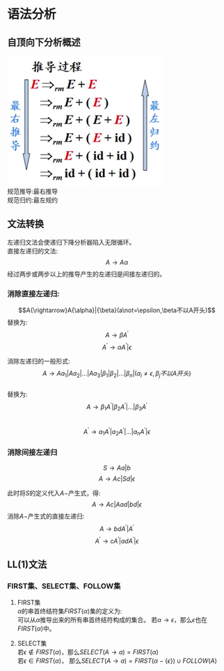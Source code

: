 # 语法分析


## 自顶向下分析概述
![推导与归约](/collegeLessons/compileSystem/compileLesson1/compile1_1.png)  
规范推导:最右推导  
规范归约:最左规约  

## 文法转换

左递归文法会使递归下降分析器陷入无限循环。  
直接左递归的文法:
$$A{\rightarrow} A{\alpha}$$ 
经过两步或两步以上的推导产生的左递归是间接左递归的。

### 消除直接左递归:  
$$A{\rightarrow}A{\alpha}|{\beta}(a\not=\epsilon,\beta不以A开头)$$ 
替换为:  
$$A{\rightarrow}{\beta}A^{'}$$
$$A^{'}{\rightarrow}{\alpha}A^{'}|\epsilon$$

消除左递归的一般形式:  
$$A{\rightarrow}Aa_{1}|Aa_{2}|...|Aa_{3}|{\beta}_{1}|{\beta}_{2}|...|{\beta}_{n}|(a_{i}\not=\epsilon,\beta_{j}不以A开头)$$  
替换为:  
$$A{\rightarrow}{\beta}_{1}A^{'}|{\beta}_{2}A^{'}|...|{\beta}_{3}A^{'}$$  
$$A^{'}{\rightarrow}a_{1}A^{'}|a_{2}A^{'}|...|a_{n}A^{'}|\epsilon$$  

### 消除间接左递归
$$S{\rightarrow}Aa|b$$
$$A{\rightarrow}Ac|Sd|\epsilon$$

此时将$S$的定义代入$A-$产生式，得:  
$$A{\rightarrow}Ac|Aad|bd|\epsilon$$
消除$A-$产生式的直接左递归:  
$$A{\rightarrow}bdA^{'}|A^{'}$$
$$A^{'}{\rightarrow}cA^{'}|adA^{'}|\epsilon$$




## LL(1)文法

### FIRST集、SELECT集、FOLLOW集
1. FIRST集  
${\alpha}$的串首终结符集$FIRST({\alpha})$集的定义为:  
可以从${\alpha}$推导出来的所有串首终结符构成的集合。
若${\alpha}{\rightarrow}\epsilon$，那么$\epsilon$也在$FIRST({\alpha})$中。  

2. SELECT集  
若${\epsilon}{\notin}FIRST({\alpha})$，那么$SELECT(A{\rightarrow}a)=FIRST({\alpha})$  
若${\epsilon}{\in}FIRST({\alpha})$，
那么$SELECT(A{\rightarrow}a)=FIRST({\alpha}-{\{}{\epsilon}{\}}){\cup}FOLLOW(A)$  





